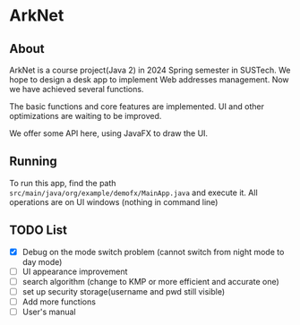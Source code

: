 # ArkNet


## About

ArkNet is a course project(Java 2) in 2024 Spring semester in SUSTech. We hope to design a desk app to implement Web addresses management. Now we have achieved several functions.

The basic functions and core features are implemented. UI and other optimizations are waiting to be improved. 

We offer some API here, using JavaFX to draw the UI.

## Running

To run this app, find the path `src/main/java/org/example/demofx/MainApp.java` and execute it. All operations are on UI windows (nothing in command line)

## TODO List

- [x] Debug on the mode switch problem (cannot switch from night mode to day mode)
- [ ] UI appearance improvement
- [ ] search algorithm (change to KMP or more efficient and accurate one)
- [ ] set up security storage(username and pwd still visible)
- [ ] Add more functions
- [ ] User's manual
